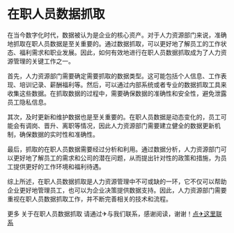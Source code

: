 # 在职人员数据抓取

在当今数字化时代，数据被认为是企业的核心资产。对于人力资源部门来说，准确地抓取在职人员数据是至关重要的。通过数据抓取，可以更好地了解员工的工作状态、福利需求和职业发展。因此，如何有效地进行在职人员数据抓取成为了人力资源管理的关键工作之一。

首先，人力资源部门需要确定需要抓取的数据类型。这可能包括个人信息、工作表现、培训记录、薪酬福利等。然后，可以通过内部系统或者专业的数据抓取工具来收集这些数据。在抓取数据的过程中，需要确保数据的准确性和安全性，避免泄露员工隐私信息。

其次，及时更新和维护数据也是至关重要的。在职人员数据是动态变化的，员工可能会有调岗、晋升、离职等情况，因此人力资源部门需要建立健全的数据更新机制，确保数据的实时性和准确性。

最后，抓取的在职人员数据需要经过分析和利用。通过数据分析，人力资源部门可以更好地了解员工的需求和公司的潜在问题，从而提出针对性的政策和措施，为员工提供更好的工作环境和福利待遇。

综上所述，在职人员数据抓取是人力资源管理中不可或缺的一环，它不仅可以帮助企业更好地管理员工，也可以为企业决策提供数据支持。因此，人力资源部门需要重视在职人员数据抓取工作，并不断完善相关的技术和流程。

更多 关于在职人员数据抓取 请通过✈与我们联系，感谢阅读，谢谢！[点✈这里联系](https://c.k02.cc)